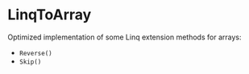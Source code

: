 LinqToArray
===========

Optimized implementation of some Linq extension methods for arrays:
* `Reverse()`
* `Skip()`
